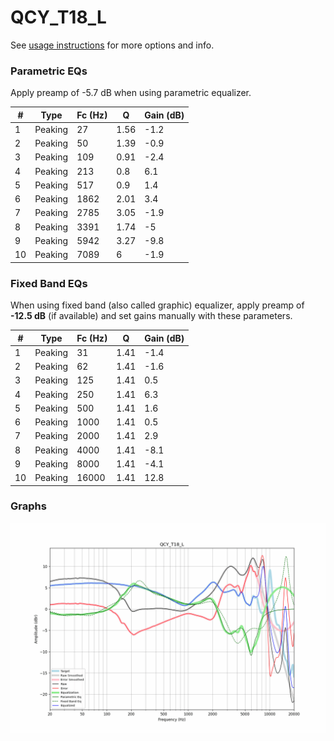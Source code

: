 # QCY_T18_L
See [usage instructions](https://github.com/jaakkopasanen/AutoEq#usage) for more options and info.

### Parametric EQs
Apply preamp of -5.7 dB when using parametric equalizer.

|   # | Type    |   Fc (Hz) |    Q |   Gain (dB) |
|-----|---------|-----------|------|-------------|
|   1 | Peaking |        27 | 1.56 |        -1.2 |
|   2 | Peaking |        50 | 1.39 |        -0.9 |
|   3 | Peaking |       109 | 0.91 |        -2.4 |
|   4 | Peaking |       213 | 0.8  |         6.1 |
|   5 | Peaking |       517 | 0.9  |         1.4 |
|   6 | Peaking |      1862 | 2.01 |         3.4 |
|   7 | Peaking |      2785 | 3.05 |        -1.9 |
|   8 | Peaking |      3391 | 1.74 |        -5   |
|   9 | Peaking |      5942 | 3.27 |        -9.8 |
|  10 | Peaking |      7089 | 6    |        -1.9 |

### Fixed Band EQs
When using fixed band (also called graphic) equalizer, apply preamp of **-12.5 dB** (if available) and set gains manually with these parameters.

|   # | Type    |   Fc (Hz) |    Q |   Gain (dB) |
|-----|---------|-----------|------|-------------|
|   1 | Peaking |        31 | 1.41 |        -1.4 |
|   2 | Peaking |        62 | 1.41 |        -1.6 |
|   3 | Peaking |       125 | 1.41 |         0.5 |
|   4 | Peaking |       250 | 1.41 |         6.3 |
|   5 | Peaking |       500 | 1.41 |         1.6 |
|   6 | Peaking |      1000 | 1.41 |         0.5 |
|   7 | Peaking |      2000 | 1.41 |         2.9 |
|   8 | Peaking |      4000 | 1.41 |        -8.1 |
|   9 | Peaking |      8000 | 1.41 |        -4.1 |
|  10 | Peaking |     16000 | 1.41 |        12.8 |

### Graphs
![](./QCY_T18_L.png)
